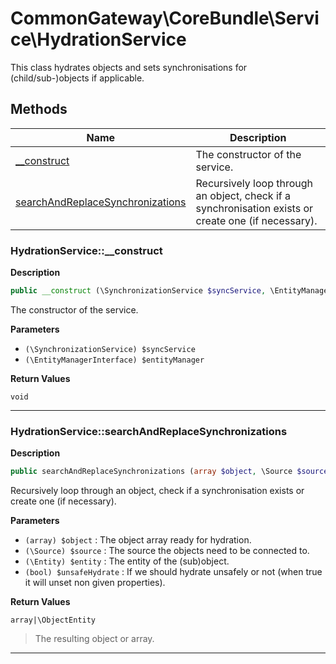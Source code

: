 # CommonGateway\CoreBundle\Service\HydrationService  

This class hydrates objects and sets synchronisations for (child/sub-)objects if applicable.





## Methods

| Name | Description |
|------|-------------|
|[__construct](#hydrationservice__construct)|The constructor of the service.|
|[searchAndReplaceSynchronizations](#hydrationservicesearchandreplacesynchronizations)|Recursively loop through an object, check if a synchronisation exists or create one (if necessary).|




### HydrationService::__construct  

**Description**

```php
public __construct (\SynchronizationService $syncService, \EntityManagerInterface $entityManager)
```

The constructor of the service. 

 

**Parameters**

* `(\SynchronizationService) $syncService`
* `(\EntityManagerInterface) $entityManager`

**Return Values**

`void`


<hr />


### HydrationService::searchAndReplaceSynchronizations  

**Description**

```php
public searchAndReplaceSynchronizations (array $object, \Source $source, \Entity $entity, bool $unsafeHydrate)
```

Recursively loop through an object, check if a synchronisation exists or create one (if necessary). 

 

**Parameters**

* `(array) $object`
: The object array ready for hydration.  
* `(\Source) $source`
: The source the objects need to be connected to.  
* `(\Entity) $entity`
: The entity of the (sub)object.  
* `(bool) $unsafeHydrate`
: If we should hydrate unsafely or not (when true it will unset non given properties).  

**Return Values**

`array|\ObjectEntity`

> The resulting object or array.


<hr />

